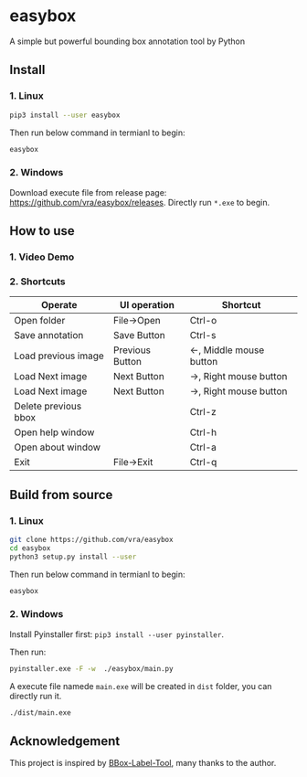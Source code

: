 # easybox
A simple but powerful bounding box annotation tool by Python

## Install
### 1. Linux
```bash
pip3 install --user easybox
```
Then run below command in termianl to begin:
```bash
easybox
```

### 2. Windows
Download execute file from release page: <https://github.com/vra/easybox/releases>.
Directly run `*.exe` to begin.


## How to use
### 1. Video Demo
### 2. Shortcuts
|Operate|UI operation|Shortcut|
|--|--|--|
|Open folder | File->Open| Ctrl-o|
|Save annotation | Save Button| Ctrl-s|
|Load previous image | Previous Button|<-, Middle mouse button|
|Load Next image | Next Button|->, Right mouse button|
|Load Next image | Next Button|->, Right mouse button|
|Delete previous bbox | |Ctrl-z|
|Open help window | |Ctrl-h|
|Open about window | |Ctrl-a|
|Exit |File->Exit |Ctrl-q|


## Build from source
### 1. Linux
```bash
git clone https://github.com/vra/easybox
cd easybox
python3 setup.py install --user
```
Then run below command in termianl to begin:
```bash
easybox
```

### 2. Windows
Install Pyinstaller first: `pip3 install --user pyinstaller`.

Then run:
```bash
pyinstaller.exe -F -w  ./easybox/main.py
```
A execute file namede `main.exe` will be created in `dist` folder, you can directly run it.
```bash
./dist/main.exe
```

## Acknowledgement
This project is inspired by [BBox-Label-Tool](https://github.com/puzzledqs/BBox-Label-Tool), many thanks to the author.
